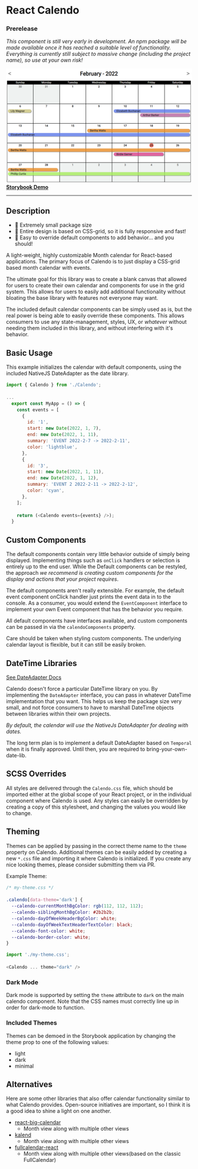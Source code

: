 # React Calendo

### Prerelease

_This component is still very early in development. An npm package will be made available once it has reached a suitable level of functionality. Everything is currently still subject to massive change (including the project name), so use at your own risk!_

![Large Calendar Preview](/assets/large_preview.png)
[**Storybook Demo**](https://bruceharrison1984.github.io/Calendo)

---

## Description

- 🤏 Extremely small package size
- 📱 Entire design is based on CSS-grid, so it is fully responsive and fast!
- 🔩 Easy to override default components to add behavior... and you should!

A light-weight, highly customizable Month calendar for React-based applications. The primary focus of Calendo is to just display a CSS-grid based month calendar with events.

The ultimate goal for this library was to create a blank canvas that allowed for users to create their own calendar and components for use in the grid system. This allows for users to easily add additional functionality without bloating the base library with features not everyone may want.

The included default calendar components can be simply used as is, but the real power is being able to easily override these components. This allows consumers to use any state-management, styles, UX, or _whatever_ without needing them included in this library, and without interfering with it's behavior.

## Basic Usage

This example initializes the calendar with default components, using the included NativeJS DateAdapter as the date library.

```js
import { Calendo } from './Calendo';

...
  export const MyApp = () => {
    const events = [
      {
        id: '1',
        start: new Date(2022, 1, 7),
        end: new Date(2022, 1, 11),
        summary: 'EVENT 2022-2-7 -> 2022-2-11',
        color: 'lightblue',
      },
      {
        id: '3',
        start: new Date(2022, 1, 11),
        end: new Date(2022, 1, 12),
        summary: 'EVENT 2 2022-2-11 -> 2022-2-12',
        color: 'cyan',
      },
    ];

    return (<Calendo events={events} />);
  }
```

## Custom Components

The default components contain very little behavior outside of simply being displayed. Implementing things such as `onClick` handlers or selection is entirely up to the end user. While the Default components can be restyled, the approach _we recommend is creating custom components for the display and actions that your project requires_.

The default components aren't really extensible. For example, the default event component onClick handler just prints the event data in to the console. As a consumer, you would extend the `EventComponent` interface to implement your own Event component that has the behavior you require.

All default components have interfaces available, and custom components can be passed in via the `calendoComponents` property.

Care should be taken when styling custom components. The underlying calendar layout is flexible, but it can still be easily broken.

## DateTime Libraries

[See DateAdapter Docs](src/dateAdapters/readme.md)

Calendo doesn't force a particular DateTime library on you. By implementing the `DateAdapter` interface, you can pass in whatever DateTime implementation that you want. This helps us keep the package size very small, and not force consumers to have to marshall DateTime objects between libraries within their own projects.

_By default, the calendar will use the NativeJs DateAdapter for dealing with dates._

The long term plan is to implement a default DateAdapter based on `Temporal` when it is finally approved. Until then, you are required to bring-your-own-date-lib.

## SCSS Overrides

All styles are delivered through the `Calendo.css` file, which should be imported either at the global scope of your React project, or in the individual component where Calendo is used. Any styles can easily be overridden by creating a copy of this stylesheet, and changing the values you would like to change.

## Theming

Themes can be applied by passing in the correct theme name to the `theme` property on Calendo. Additional themes can be easily added by creating a new `*.css` file and importing it where Calendo is initialized. If you create any nice looking themes, please consider submitting them via PR.

Example Theme:

```css
/* my-theme.css */

.calendo[data-theme='dark'] {
  --calendo-currentMonthBgColor: rgb(112, 112, 112);
  --calendo-siblingMonthBgColor: #2b2b2b;
  --calendo-dayOfWeekHeaderBgColor: white;
  --calendo-dayOfWeekTextHeaderTextColor: black;
  --calendo-font-color: white;
  --calendo-border-color: white;
}
```

```js
import './my-theme.css';

<Calendo ... theme="dark" />
```

### Dark Mode

Dark mode is supported by setting the `theme` attribute to `dark` on the main calendo component. Note that the CSS names must correctly line up in order for dark-mode to function.

### Included Themes

Themes can be demoed in the Storybook application by changing the theme prop to one of the following values:

- light
- dark
- minimal

## Alternatives

Here are some other libraries that also offer calendar functionality similar to what Calendo provides. Open-source initiatives are important, so I think it is a good idea to shine a light on one another.

- [react-big-calendar](https://github.com/jquense/react-big-calendar)
  - Month view along with multiple other views
- [kalend](https://github.com/nibdo/kalend)
  - Month view along with multiple other views
- [fullcalendar-react](https://github.com/fullcalendar/fullcalendar-react)
  - Month view along with multiple other views(based on the classic FullCalendar)
